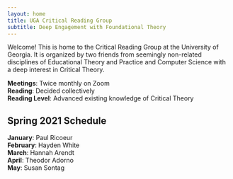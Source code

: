 ```yaml
---
layout: home
title: UGA Critical Reading Group 
subtitle: Deep Engagement with Foundational Theory
---
```


Welcome! This is home to the Critical Reading Group at the University of Georgia. It is organized by two friends from seemingly non-related disciplines of Educational Theory and Practice and Computer Science with a deep interest in Critical Theory. 


**Meetings**: Twice monthly on Zoom\
**Reading**: Decided collectively\
**Reading Level**: Advanced existing knowledge of Critical Theory


## Spring 2021 Schedule
**January**: Paul Ricoeur\
**February**: Hayden White\
**March**: Hannah Arendt\
**April**: Theodor Adorno\
**May**: Susan Sontag


